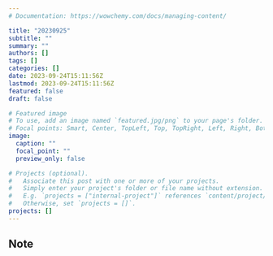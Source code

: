 ```yaml
---
# Documentation: https://wowchemy.com/docs/managing-content/

title: "20230925"
subtitle: ""
summary: ""
authors: []
tags: []
categories: []
date: 2023-09-24T15:11:56Z
lastmod: 2023-09-24T15:11:56Z
featured: false
draft: false

# Featured image
# To use, add an image named `featured.jpg/png` to your page's folder.
# Focal points: Smart, Center, TopLeft, Top, TopRight, Left, Right, BottomLeft, Bottom, BottomRight.
image:
  caption: ""
  focal_point: ""
  preview_only: false

# Projects (optional).
#   Associate this post with one or more of your projects.
#   Simply enter your project's folder or file name without extension.
#   E.g. `projects = ["internal-project"]` references `content/project/deep-learning/index.md`.
#   Otherwise, set `projects = []`.
projects: []
---
```


## Note

